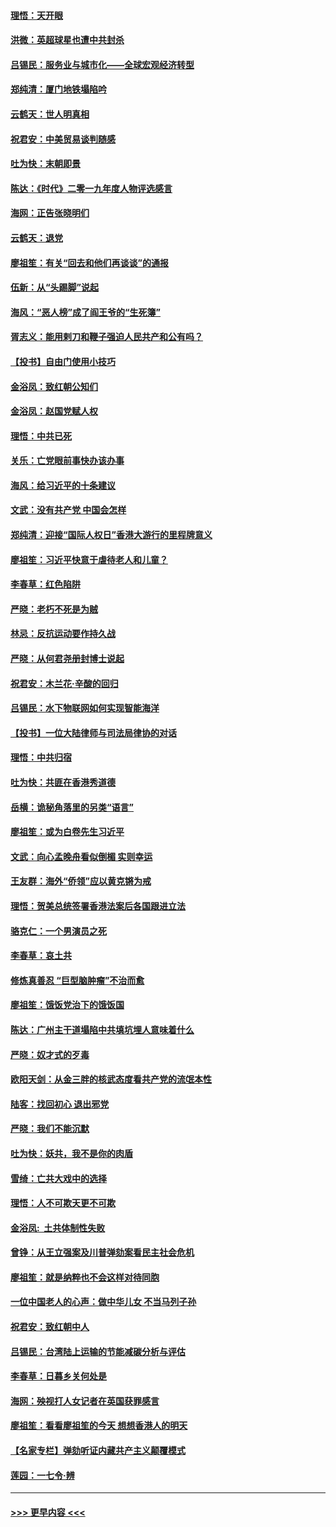 #### [理悟：天开眼](../pages/nsc993/n11729699.md?t=12181511) 
#### [洪微：英超球星也遭中共封杀](../pages/nsc993/n11727243.md?t=12181511) 
#### [吕锡民：服务业与城市化——全球宏观经济转型](../pages/nsc993/n11725845.md?t=12181511) 
#### [郑纯清：厦门地铁塌陷吟](../pages/nsc993/n11725813.md?t=12181511) 
#### [云鹤天：世人明真相](../pages/nsc993/n11725621.md?t=12181511) 
#### [祝君安：中美贸易谈判随感](../pages/nsc993/n11725609.md?t=12181511) 
#### [吐为快：末朝即景](../pages/nsc993/n11723365.md?t=12181511) 
#### [陈达：《时代》二零一九年度人物评选感言](../pages/nsc993/n11723337.md?t=12181511) 
#### [海网：正告张晓明们](../pages/nsc993/n11723228.md?t=12181511) 
#### [云鹤天：退党](../pages/nsc993/n11723056.md?t=12181511) 
#### [廖祖笙：有关“回去和他们再谈谈”的通报](../pages/nsc993/n11722442.md?t=12181511) 
#### [伍新：从“头踢脚”说起](../pages/nsc993/n11722429.md?t=12181511) 
#### [海风：“恶人榜”成了阎王爷的“生死簿”](../pages/nsc993/n11722272.md?t=12181511) 
#### [胥志义：能用剌刀和鞭子强迫人民共产和公有吗？](../pages/nsc993/n11720569.md?t=12181511) 
#### [【投书】自由门使用小技巧](../pages/nsc993/n11720180.md?t=12181511) 
#### [金浴凤：致红朝公知们](../pages/nsc993/n11720563.md?t=12181511) 
#### [金浴凤：赵国党赋人权](../pages/nsc993/n11720533.md?t=12181511) 
#### [理悟：中共已死](../pages/nsc993/n11720233.md?t=12181511) 
#### [关乐：亡党眼前事快办该办事](../pages/nsc993/n11719160.md?t=12181511) 
#### [海风：给习近平的十条建议](../pages/nsc993/n11717616.md?t=12181511) 
#### [文武：没有共产党 中国会怎样](../pages/nsc993/n11717584.md?t=12181511) 
#### [郑纯清：迎接“国际人权日”香港大游行的里程牌意义](../pages/nsc993/n11717417.md?t=12181511) 
#### [廖祖笙：习近平快意于虐待老人和儿童？](../pages/nsc993/n11715313.md?t=12181511) 
#### [李春草：红色陷阱](../pages/nsc993/n11715029.md?t=12181511) 
#### [严晓：老朽不死是为贼](../pages/nsc993/n11712910.md?t=12181511) 
#### [林忌：反抗运动要作持久战](../pages/nsc993/n11712623.md?t=12181511) 
#### [严晓：从何君尧册封博士说起](../pages/nsc993/n11712465.md?t=12181511) 
#### [祝君安：木兰花·辛酸的回归](../pages/nsc993/n11712381.md?t=12181511) 
#### [吕锡民：水下物联网如何实现智能海洋](../pages/nsc993/n11711158.md?t=12181511) 
#### [【投书】一位大陆律师与司法局律协的对话](../pages/nsc993/n11709675.md?t=12181511) 
#### [理悟：中共归宿](../pages/nsc993/n11710059.md?t=12181511) 
#### [吐为快：共匪在香港秀道德](../pages/nsc993/n11709979.md?t=12181511) 
#### [岳横：诡秘角落里的另类“语言”](../pages/nsc993/n11709792.md?t=12181511) 
#### [廖祖笙：或为白卷先生习近平](../pages/nsc993/n11708330.md?t=12181511) 
#### [文武：向心孟晚舟看似倒楣 实则幸运](../pages/nsc993/n11708236.md?t=12181511) 
#### [王友群：海外“侨领”应以黄克锵为戒](../pages/nsc993/n11706176.md?t=12181511) 
#### [理悟：贺美总统签署香港法案后各国跟进立法](../pages/nsc993/n11706853.md?t=12181511) 
#### [骆克仁：一个男演员之死](../pages/nsc993/n11706677.md?t=12181511) 
#### [李春草：哀土共](../pages/nsc993/n11706255.md?t=12181511) 
#### [修炼真善忍 “巨型脑肿瘤”不治而愈](../pages/nsc993/n11705340.md?t=12181511) 
#### [廖祖笙：饿饭党治下的饿饭国](../pages/nsc993/n11705085.md?t=12181511) 
#### [陈达：广州主干道塌陷中共填坑埋人意味着什么](../pages/nsc993/n11705046.md?t=12181511) 
#### [严晓：奴才式的歹毒](../pages/nsc993/n11704826.md?t=12181511) 
#### [欧阳天剑：从金三胖的核武态度看共产党的流氓本性](../pages/nsc993/n11702238.md?t=12181511) 
#### [陆客：找回初心 退出邪党](../pages/nsc993/n11702213.md?t=12181511) 
#### [严晓：我们不能沉默](../pages/nsc993/n11702110.md?t=12181511) 
#### [吐为快：妖共，我不是你的肉盾](../pages/nsc993/n11701366.md?t=12181511) 
#### [雪绮：亡共大戏中的选择](../pages/nsc993/n11699922.md?t=12181511) 
#### [理悟：人不可欺天更不可欺](../pages/nsc993/n11699657.md?t=12181511) 
#### [金浴凤:  土共体制性失败](../pages/nsc993/n11699361.md?t=12181511) 
#### [曾铮：从王立强案及川普弹劾案看民主社会危机](../pages/nsc993/n11699318.md?t=12181511) 
#### [廖祖笙：就是纳粹也不会这样对待同胞](../pages/nsc993/n11697658.md?t=12181511) 
#### [一位中国老人的心声：做中华儿女 不当马列子孙](../pages/nsc993/n11697525.md?t=12181511) 
#### [祝君安：致红朝中人](../pages/nsc993/n11697518.md?t=12181511) 
#### [吕锡民：台湾陆上运输的节能减碳分析与评估](../pages/nsc993/n11694983.md?t=12181511) 
#### [李春草：日暮乡关何处是](../pages/nsc993/n11694805.md?t=12181511) 
#### [海网：殃视打人女记者在英国获罪感言](../pages/nsc993/n11693832.md?t=12181511) 
#### [廖祖笙：看看廖祖笙的今天 想想香港人的明天](../pages/nsc993/n11693707.md?t=12181511) 
#### [【名家专栏】弹劾听证内藏共产主义颠覆模式](../pages/nsc993/n11693563.md?t=12181511) 
#### [莲园：一七令‧辨](../pages/nsc993/n11692558.md?t=12181511) 

----
#### [ >>> 更早内容 <<< ](../indexes/nsc993-earlier.md)
